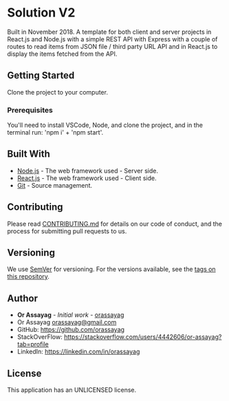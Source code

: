 # Solution V2

Built in November 2018. A template for both client and server projects in React.js and Node.js with a simple REST API with Express with a couple of routes to read items from JSON file / third party URL API and in React.js to display the items fetched from the API.

## Getting Started

Clone the project to your computer.

### Prerequisites

You'll need to install VSCode, Node, and clone the project, and in the terminal run: 'npm i' + 'npm start'.

## Built With

* [Node.js](https://nodejs.org/en) - The web framework used - Server side.
* [React.js](https://reactjs.org) - The web framework used - Client side.
* [Git](https://git-scm.com) - Source management.

## Contributing

Please read [CONTRIBUTING.md](https://gist.github.com/PurpleBooth/b24679402957c63ec426) for details on our code of conduct, and the process for submitting pull requests to us.

## Versioning

We use [SemVer](http://semver.org) for versioning. For the versions available, see the [tags on this repository](https://github.com/your/project/tags).

## Author

* **Or Assayag** - *Initial work* - [orassayag](https://github.com/orassayag)
* Or Assayag <orassayag@gmail.com>
* GitHub: https://github.com/orassayag
* StackOverFlow: https://stackoverflow.com/users/4442606/or-assayag?tab=profile
* LinkedIn: https://linkedin.com/in/orassayag

## License

This application has an UNLICENSED license.